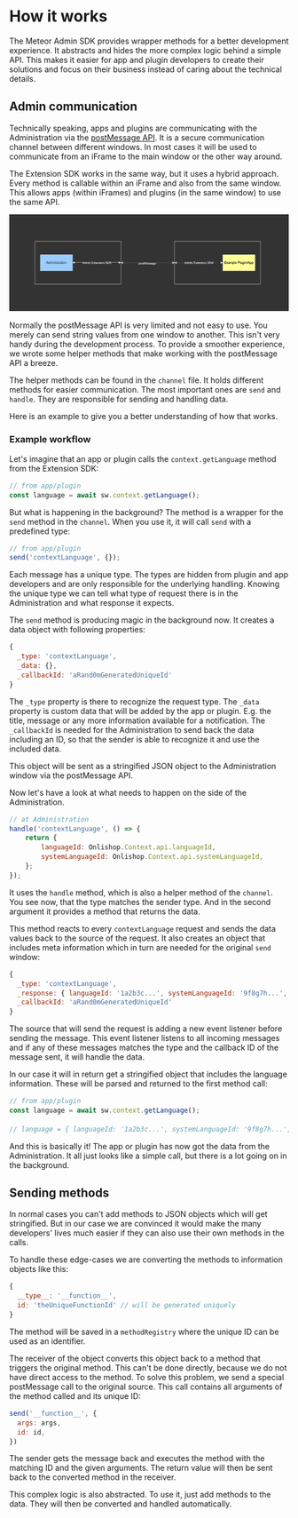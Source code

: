 # How it works

The Meteor Admin SDK provides wrapper methods for a better development experience. It abstracts and hides the more
complex logic behind a simple API. This makes it easier for app and plugin developers to create their solutions and focus
on their business instead of caring about the technical details.

## Admin communication

Technically speaking, apps and plugins are communicating with the Administration via the [postMessage API](https://developer.mozilla.org/en-US/docs/Web/API/Window/postMessage). It is a secure communication channel between different windows. In most cases it will be used to communicate
from an iFrame to the main window or the other way around.

The Extension SDK works in the same way, but it uses a hybrid approach. Every method is callable within an iFrame and also
from the same window. This allows apps (within iFrames) and plugins (in the same window) to use the same API.

![postMessage communication](./assets/post-message-communication.png)

Normally the postMessage API is very limited and not easy to use. You merely can send string values from one window to
another. This isn't very handy during the development process. To provide a smoother experience, we wrote some helper methods that
make working with the postMessage API a breeze.

The helper methods can be found in the `channel` file. It holds different methods for easier communication. The most important ones are `send` and `handle`. They are responsible for sending and handling data.

Here is an example to give you a better understanding of how that works.

### Example workflow

Let's imagine that an app or plugin calls the `context.getLanguage` method from the Extension SDK:

```js
// from app/plugin
const language = await sw.context.getLanguage();
```

But what is happening in the background? The method is a wrapper for the `send` method in the `channel`. When you use it, it will call `send` with a predefined type:

```js
// from app/plugin
send('contextLanguage', {});
```

Each message has a unique type. The types are hidden from plugin and app developers and are only responsible for the underlying handling. Knowing the unique type we can tell what type of request there is in the Administration and what response it expects.

The `send` method is producing magic in the background now. It creates a data object with following properties:

```js
{
  _type: 'contextLanguage',
  _data: {},
  _callbackId: 'aRand0mGeneratedUniqueId'
}
```

The `_type` property is there to recognize the request type. The `_data` property is custom data that will be added by the app or plugin. E.g. the title, message or any more information available for a notification. The `_callbackId` is needed for the Administration to send back the data including an ID, so that the sender is able to recognize it and use the included data.

This object will be sent as a stringified JSON object to the Administration window via the postMessage API.

<!-- Additionally, it creates an event listener that is looking for a message with a matching callback ID. When the Administration sends a response back the listener can get the values and return them as a Promise value to the original callee of the `send` method. -->

Now let's have a look at what needs to happen on the side of the Administration.

```js
// at Administration
handle('contextLanguage', () => {
    return {
        languageId: Onlishop.Context.api.languageId,
        systemLanguageId: Onlishop.Context.api.systemLanguageId,
    };
});
```

It uses the `handle` method, which is also a helper method of the `channel`. You see now, that the type matches the sender type. And in the second argument it provides a method that returns the data.

This method reacts to every `contextLanguage` request and sends the data values back to the source of the request. It also creates an object that includes meta information which in turn are needed for the original `send` window:
```js
{
  _type: 'contextLanguage',
  _response: { languageId: '1a2b3c...', systemLanguageId: '9f8g7h...', },
  _callbackId: 'aRand0mGeneratedUniqueId'
}
```

The source that will send the request is adding a new event listener before sending the message. This event listener listens to all incoming messages and if any of these messages matches the type and the callback ID of the message sent, it will handle the data.

In our case it will in return get a stringified object that includes the language information. These will be parsed and returned to the first method call:

```js
// from app/plugin
const language = await sw.context.getLanguage();

// language = { languageId: '1a2b3c...', systemLanguageId: '9f8g7h...', }
```

And this is basically it! The app or plugin has now got the data from the Administration. It all just looks like a simple call, but there is a lot going on in the background.

## Sending methods
In normal cases you can't add methods to JSON objects which will get stringified. But in our case we are convinced it would make the many developers' lives much easier if they can also use their own methods in the calls.

To handle these edge-cases we are converting the methods to information objects like this:
```js
{
  __type__: '__function__',
  id: 'theUniqueFunctionId' // will be generated uniquely
}
```

The method will be saved in a `methodRegistry` where the unique ID can be used as an identifier.

The receiver of the object converts this object back to a method that triggers the original method. This can't be done directly, because we do not have direct access to the method. To solve this problem, we send a special postMessage call to the original source. This call contains all arguments of the method called and its unique ID:

```js
send('__function__', {
  args: args,
  id: id,
})
```

The sender gets the message back and executes the method with the matching ID and the given arguments. The return value will then be sent back to the converted method in the receiver.

This complex logic is also abstracted. To use it, just add methods to
the data. They will then be converted and handled automatically.